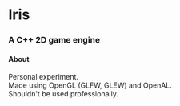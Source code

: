<h1>Iris</h1>
<h3>A C++ 2D game engine</h3>
<h4>About</h4>
Personal experiment.<br>
Made using OpenGL (GLFW, GLEW) and OpenAL.<br>
Shouldn't be used professionally.<br>

